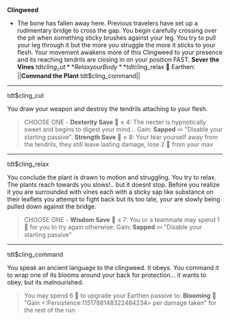 **__Clingweed__**
- The bone has fallen away here. Previous travelers have set up a rudimentary bridge to cross the gap. You begin carefully crossing over the pit when something sticky brushes against your leg. You try to pull your leg through it but the more you struggle the more it sticks to your flesh. Your movement awakens more of this Clingweed to your presence and its reaching tendrils are closing in on your position FAST.
**Sever the Vines** tdt$cling_cut
**Relax your Body** tdt$cling_relax
🌿 Earthen: ||**Command the Plant** tdt$cling_command||

-------------
tdt$cling_cut

You draw your weapon and destroy the tendrils attaching to your flesh. 
> CHOOSE ONE - __Dexterity Save__ :game_die: ≤ 4: The necter is hypnotically sweet and begins to digest your mind... Gain: __Sapped__ :zzz: "Disable your starting passive". __Strength Save__ :game_die: ≤ 8: Your tear yourself away from the tendrils, they still leave lasting damage, lose 2 :large_blue_diamond: from your max

-------------
tdt$cling_relax

You conclude the plant is drawn to motion and struggling. You try to relax. The plants reach towards you slows!.. but it doesnt stop. Before you realize it you are surrounded with vines each with a sticky sap like substance on their leaflets you attempt to fight back but its too late, your are slowly being pulled down against the bridge. 
> CHOOSE ONE - __Wisdom Save__ :game_die: ≤ 7: You or a teammate may spend 1 🔷 for you to try again otherwise: Gain: __Sapped__ :zzz: "Disable your starting passive"

-------------
tdt$cling_command

You speak an ancient language to the clingweed. It obeys. You command it to wrap one of its blooms around your back for protection... it wants to obey, but its malnourished. 
> You may spend 6 🔷 to upgrade your Earthen passive to: __Blooming__ 🌸 "Gain <:Persistence:1151788148322484234> per damage taken" for the rest of the run

